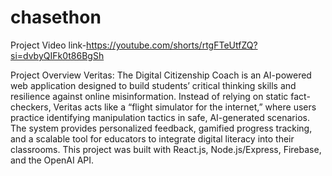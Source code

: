 # chasethon
Project Video link-https://youtube.com/shorts/rtgFTeUtfZQ?si=dvbyQIFk0t86BgSh

Project Overview
Veritas: The Digital Citizenship Coach is an AI-powered web application designed to build students’ critical thinking skills and resilience against online misinformation. Instead of relying on static fact-checkers, Veritas acts like a “flight simulator for the internet,” where users practice identifying manipulation tactics in safe, AI-generated scenarios. The system provides personalized feedback, gamified progress tracking, and a scalable tool for educators to integrate digital literacy into their classrooms. This project was built with React.js, Node.js/Express, Firebase, and the OpenAI API.
